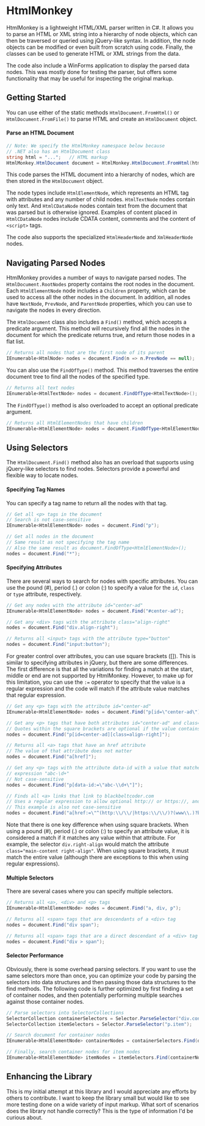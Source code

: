 # HtmlMonkey

HtmlMonkey is a lightweight HTML/XML parser written in C#. It allows you to parse an HTML or XML string into a hierarchy of node objects, which can then be traversed or queried using jQuery-like syntax. In addition, the node objects can be modified or even built from scratch using code. Finally, the classes can be used to generate HTML or XML strings from the data.

The code also include a WinForms application to display the parsed data nodes. This was mostly done for testing the parser, but offers some functionality that may be useful for inspecting the original markup.

## Getting Started

You can use either of the static methods `HtmlDocument.FromHtml()` or `HtmlDocument.FromFile()` to parse HTML and create an `HtmlDocument` object.

#### Parse an HTML Document

```cs
// Note: We specify the HtmlMonkey namespace below because
// .NET also has an HtmlDocument class
string html = "...";   // HTML markup
HtmlMonkey.HtmlDocument document = HtmlMonkey.HtmlDocument.FromHtml(html);
```

This code parses the HTML document into a hierarchy of nodes, which are then stored in the `HtmlDocument` object.

The node types include `HtmlElementNode`, which represents an HTML tag with attributes and any number of child nodes. `HtmlTextNode` nodes contain only text. And `HtmlCDataNode` nodes contain text from the document that was parsed but is otherwise ignored. Examples of content placed in `HtmlCDataNode` nodes include CDATA content, comments and the content of `<script>` tags.

The code also supports the specialized `HtmlHeaderNode` and `XmlHeaderNode` nodes.

## Navigating Parsed Nodes

HtmlMonkey provides a number of ways to navigate parsed nodes. The `HtmlDocument.RootNodes` property contains the root nodes in the document. Each `HtmlElementNode` node includes a `Children` property, which can be used to access all the other nodes in the document. In addition, all nodes have `NextNode`, `PrevNode`, and `ParentNode` properties, which you can use to navigate the nodes in every direction.

The `HtmlDocument` class also includes a `Find()` method, which accepts a predicate argument. This method will recursively find all the nodes in the document for which the predicate returns true, and return those nodes in a flat list.

```cs
// Returns all nodes that are the first node of its parent
IEnumerable<HtmlNode> nodes = document.Find(n => n.PrevNode == null);
```

You can also use the `FindOfType()` method. This method traverses the entire document tree to find all the nodes of the specified type.

```cs
// Returns all text nodes
IEnumerable<HtmlTextNode> nodes = document.FindOfType<HtmlTextNode>();
```

The `FindOfType()` method is also overloaded to accept an optional predicate argument.

```cs
// Returns all HtmlElementNodes that have children
IEnumerable<HtmlElementNode> nodes = document.FindOfType<HtmlElementNode>(n => n.Children.Any());
```

## Using Selectors

The `HtmlDocument.Find()` method also has an overload that supports using jQuery-like selectors to find nodes. Selectors provide a powerful and flexible way to locate nodes.

#### Specifying Tag Names

You can specify a tag name to return all the nodes with that tag.

```cs
// Get all <p> tags in the document
// Search is not case-sensitive
IEnumerable<HtmlElementNode> nodes = document.Find("p");

// Get all nodes in the document
// Same result as not specifying the tag name
// Also the same result as document.FindOfType<HtmlElementNode>();
nodes = document.Find("*");
```

#### Specifying Attributes

There are several ways to search for nodes with specific attributes. You can use the pound (#), period (.) or colon (:) to specify a value for the `id`, `class` or `type` attribute, respectively.

```cs
// Get any nodes with the attribute id="center-ad"
IEnumerable<HtmlElementNode> nodes = document.Find("#center-ad");

// Get any <div> tags with the attribute class="align-right"
nodes = document.Find("div.align-right");

// Returns all <input> tags with the attribute type="button"
nodes = document.Find("input:button");
```

For greater control over attributes, you can use square brackets ([]). This is similar to specifying attributes in jQuery, but there are some differences. The first difference is that all the variations for finding a match at the start, middle or end are not supported by HtmlMonkey. However, to make up for this limitation, you can use the `:=` operator to specify that the value is a regular expression and the code will match if the attribute value matches that regular expression.

```cs
// Get any <p> tags with the attribute id="center-ad"
IEnumerable<HtmlElementNode> nodes = document.Find("p[id=\"center-ad\"]");

// Get any <p> tags that have both attributes id="center-ad" and class="align-right"
// Quotes within the square brackets are optional if the value contains no whitespace or most punctuation.
nodes = document.Find("p[id=center-ad][class=align-right]");

// Returns all <a> tags that have an href attribute
// The value of that attribute does not matter
nodes = document.Find("a[href]");

// Get any <p> tags with the attribute data-id with a value that matches the regular
// expression "abc-\d+"
// Not case-sensitive
nodes = document.Find("p[data-id:=\"abc-\\d+\"]");

// Finds all <a> links that link to blackbeltcoder.com
// Uses a regular expression to allow optional http:// or https://, and www. prefix
// This example is also not case-sensitive
nodes = document.Find("a[href:=\"^(http:\\/\\/|https:\\/\\/)?(www\\.)?blackbeltcoder.com\"]");
```

Note that there is one key difference when using square brackets. When using a pound (#), period (.) or colon (:) to specify an attribute value, it is considered a match if it matches any value within that attribute. For example, the selector `div.right-align` would match the attribute `class="main-content right-align"`. When using square brackets, it must match the entire value (although there are exceptions to this when using regular expressions).

#### Multiple Selectors

There are several cases where you can specify multiple selectors.

```cs
// Returns all <a>, <div> and <p> tags
IEnumerable<HtmlElementNode> nodes = document.Find("a, div, p");

// Returns all <span> tags that are descendants of a <div> tag
nodes = document.Find("div span");

// Returns all <span> tags that are a direct descendant of a <div> tag
nodes = document.Find("div > span");
```

#### Selector Performance

Obviously, there is some overhead parsing selectors. If you want to use the same selectors more than once, you can optimize your code by parsing the selectors into data structures and then passing those data structures to the find methods. The following code is further optimized by first finding a set of container nodes, and then potentially performing multiple searches against those container nodes.

```cs
// Parse selectors into SelectorCollections
SelectorCollection containerSelectors = Selector.ParseSelector("div.container");
SelectorCollection itemSelectors = Selector.ParseSelector("p.item");

// Search document for container nodes
IEnumerable<HtmlElementNode> containerNodes = containerSelectors.Find(document.RootNodes);

// Finally, search container nodes for item nodes
IEnumerable<HtmlElementNode> itemNodes = itemSelectors.Find(containerNodes);
```

## Enhancing the Library

This is my initial attempt at this library and I would appreciate any efforts by others to contribute. I want to keep the library small but would like to see more testing done on a wide variety of input markup. What sort of scenarios does the library not handle correctly? This is the type of information I'd be curious about.
